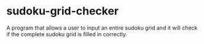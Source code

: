 # sudoku-grid-checker
A program that allows a user to input an entire sudoku grid and it will check if the complete sudoku grid is filled in correctly.
